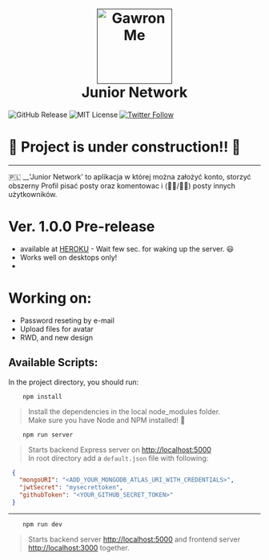 <h1 align="center">
  <br>
  <a href=""><img src="https://gawron.me/gawronLogo.png" alt="GawronMe" width="150"></a>
  <br>
  Junior Network
  <br>
</h1>

![GitHub Release][gitHub-url]
![MIT License][mit-license-image]
[![Twitter Follow][twitterBadge-url]][twitter-url]

[gitHub-url]: https://badgen.net/github/release/Elldrigar/net_JUNIOR_work?icon=github
[mit-license-image]: https://badgen.net/badge/license/MIT/blue
[twitterBadge-url]: https://badgen.net/twitter/follow/Elldrigar?icon=twitter
[twitter-url]: https://twitter.com/Elldrigar

# 🚧 Project is under construction‼️ 🚧
***
🇵🇱 __'Junior Network' to aplikacja w której można założyć konto, storzyć obszerny Profil pisać posty oraz komentowac i (👍🏻/👎🏻) posty innych użytkowników.


# Ver. 1.0.0 Pre-release
 - available at [HEROKU](https://warm-escarpment-27152.herokuapp.com/) - Wait few sec. for 
waking up the server. 😃
 - Works well on desktops only!
 - 
 # Working on:
 - Password reseting by e-mail
 - Upload files for avatar
 - RWD, and new design
 
 


## Available Scripts:
In the project directory, you should run:
```
    npm install
```
> Install the dependencies in the local node_modules folder.  
 Make sure you have Node and NPM installed! 🙊

```
    npm run server
```
> Starts backend Express server on [http://localhost:5000](http://localhost:5000) <br />
> In root directory add a ``default.json`` file with following:
```json
 {
   "mongoURI": "<ADD_YOUR_MONGODB_ATLAS_URI_WITH_CREDENTIALS>",
   "jwtSecret": "mysecrettoken",
   "githubToken": "<YOUR_GITHUB_SECRET_TOKEN>"
 }
```
***

```
    npm run dev
```
> Starts backend server [http://localhost:5000](http://localhost:5000) and frontend server [http://localhost:3000](http://localhost:3000) 
together.

